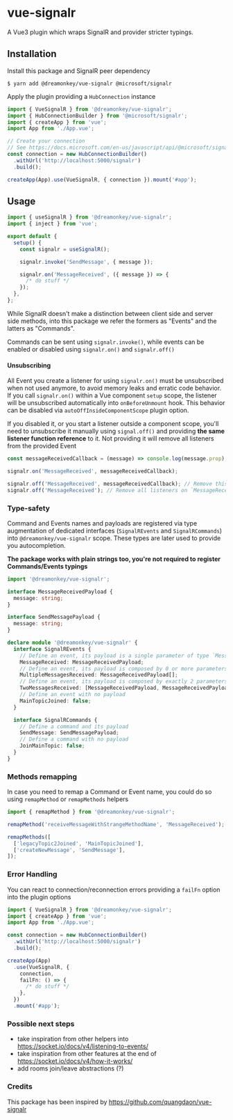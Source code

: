 # vue-signalr

A Vue3 plugin which wraps SignalR and provider stricter typings.

## Installation

Install this package and SignalR peer dependency

`$ yarn add @dreamonkey/vue-signalr @microsoft/signalr`

Apply the plugin providing a `HubConnection` instance

```ts
import { VueSignalR } from '@dreamonkey/vue-signalr';
import { HubConnectionBuilder } from '@microsoft/signalr';
import { createApp } from 'vue';
import App from './App.vue';

// Create your connection
// See https://docs.microsoft.com/en-us/javascript/api/@microsoft/signalr/hubconnectionbuilder
const connection = new HubConnectionBuilder()
  .withUrl('http://localhost:5000/signalr')
  .build();

createApp(App).use(VueSignalR, { connection }).mount('#app');
```

## Usage

```ts
import { useSignalR } from '@dreamonkey/vue-signalr';
import { inject } from 'vue';

export default {
  setup() {
    const signalr = useSignalR();

    signalr.invoke('SendMessage', { message });

    signalr.on('MessageReceived', ({ message }) => {
      /* do stuff */
    });
  },
};
```

While SignalR doesn't make a distinction between client side and server side methods, into this package we refer the formers as "Events" and the latters as "Commands".

Commands can be sent using `signalr.invoke()`, while events can be enabled or disabled using `signalr.on()` and `signalr.off()`

<!-- TODO: explain `skip` and `once` -->

#### Unsubscribing

All Event you create a listener for using `signalr.on()` must be unsubscribed when not used anymore, to avoid memory leaks and erratic code behavior.
If you call `signalr.on()` within a Vue component `setup` scope, the listener will be unsubscribed automatically into `onBeforeUnmount` hook.
This behavior can be disabled via `autoOffInsideComponentScope` plugin option.

If you disabled it, or you start a listener outside a component scope, you'll need to unsubscribe it manually using `signal.off()` and providing **the same listener function reference** to it.
Not providing it will remove all listeners from the provided Event

```ts
const messageReceivedCallback = (message) => console.log(message.prop);

signalr.on('MessageReceived', messageReceivedCallback);

signalr.off('MessageReceived', messageReceivedCallback); // Remove this listener
signalr.off('MessageReceived'); // Remove all listeners on `MessageReceived` event
```

### Type-safety

Command and Events names and payloads are registered via type augmentation of dedicated interfaces (`SignalREvents` and `SignalRCommands`) into `@dreamonkey/vue-signalr` scope.
These types are later used to provide you autocompletion.

**The package works with plain strings too, you're not required to register Commands/Events typings**

```ts
import '@dreamonkey/vue-signalr';

interface MessageReceivedPayload {
  message: string;
}

interface SendMessagePayload {
  message: string;
}

declare module '@dreamonkey/vue-signalr' {
  interface SignalREvents {
    // Define an event, its payload is a single parameter of type `MessageReceivedPayload`
    MessageReceived: MessageReceivedPayload;
    // Define an event, its payload is composed by 0 or more parameters of type `MessageReceivedPayload`
    MultipleMessagesReceived: MessageReceivedPayload[];
    // Define an event, its payload is composed by exactly 2 parameters of type `MessageReceivedPayload`
    TwoMessagesReceived: [MessageReceivedPayload, MessageReceivedPayload];
    // Define an event with no payload
    MainTopicJoined: false;
  }

  interface SignalRCommands {
    // Define a command and its payload
    SendMessage: SendMessagePayload;
    // Define a command with no payload
    JoinMainTopic: false;
  }
}
```

### Methods remapping

In case you need to remap a Command or Event name, you could do so using `remapMethod` or `remapMethods` helpers

```ts
import { remapMethod } from '@dreamonkey/vue-signalr';

remapMethod('receiveMessageWithStrangeMethodName', 'MessageReceived');

remapMethods([
  ['legacyTopic2Joined', 'MainTopicJoined'],
  ['createNewMessage', 'SendMessage'],
]);
```

### Error Handling

You can react to connection/reconnection errors providing a `failFn` option into the plugin options

```ts
import { VueSignalR } from '@dreamonkey/vue-signalr';
import { createApp } from 'vue';
import App from './App.vue';

const connection = new HubConnectionBuilder()
  .withUrl('http://localhost:5000/signalr')
  .build();

createApp(App)
  .use(VueSignalR, {
    connection,
    failFn: () => {
      /* do stuff */
    },
  })
  .mount('#app');
```

### Possible next steps

- take inspiration from other helpers into https://socket.io/docs/v4/listening-to-events/
- take inspiration from other features at the end of https://socket.io/docs/v4/how-it-works/
- add rooms join/leave abstractions (?)

### Credits

This package has been inspired by https://github.com/quangdaon/vue-signalr
